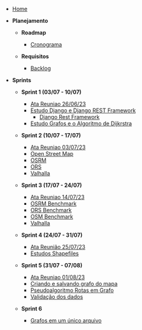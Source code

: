 - [Home](/)
- **Planejamento**
  - **Roadmap**
    - [Cronograma](./EstruturaProjeto/cronograma.md)

  - **Requisitos**
    - [Backlog](./EstruturaProjeto/backlog.md)
- **Sprints**

  - **Sprint 1 (03/07 - 10/07)**

    - [Ata Reuniao 26/06/23](./AtaReuniao/AtaReuniao_2606.md)
    - [Estudo Django e Django REST Framework](./Estudos/Django.md)
      - [Django Rest Framework](./Estudos/DRF.md)
    - [Estudo Grafos e o Algoritmo de Dijkrstra](./Estudos/Grafos.md)

  - **Sprint 2 (10/07 - 17/07)**

    - [Ata Reuniao 03/07/23](./AtaReuniao/AtaReuniao_0307.md)
    - [Open Street Map](./Estudos/OpenStreetMap.md)
    - [OSRM](./Estudos/osrm.md)
    - [ORS](./Estudos/OpenRouteService.md)
    - [Valhalla](./Estudos/Valhalla.md)

  - **Sprint 3 (17/07 - 24/07)**
  
    - [Ata Reuniao 14/07/23](./AtaReuniao/AtaReuniao_1407.md)
    - [OSRM Benchmark](./Estudos/BenchmarkOSRM.md)
    - [ORS Benchmark](./Estudos/ORS_Benchmark.md)
    - [OSM Benchmark](./Estudos/OSM_Benchmark.md)
    - [Valhalla](./Estudos/Valhalla.md)

  - **Sprint 4 (24/07 - 31/07)**

    - [Ata Reunião 25/07/23](./AtaReuniao/AtaReuniao_2507.md)
    - [Estudos Shapefiles](./Estudos/EstudoShapeFiles.md)
  
  - **Sprint 5 (31/07 - 07/08)**
    
    - [Ata Reuniao 01/08/23](./AtaReuniao/AtaReuniao_0108.md)
    - [Criando e salvando grafo do mapa](./Estudos/Lucas/criacaoSalvamentoGrafoLucas.md)
    - [Pseudoalgoritmo Rotas em Grafo](./Estudos/PseudoCodigo_RotasGrafos.md)
    - [Validação dos dados](./Estudos/validacaoLucas.md)

  - **Sprint 6**
    
    - [Grafos em um único arquivo](./Estudos/Lucas/SalvandoVariosGrafosEstudoLucas.md)
